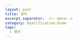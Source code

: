 ```yaml
---
layout: post
title: 영어
excerpt_separator:  <!--more-->
category: Qualification-Exam
tags:
  - 영어
---
```

